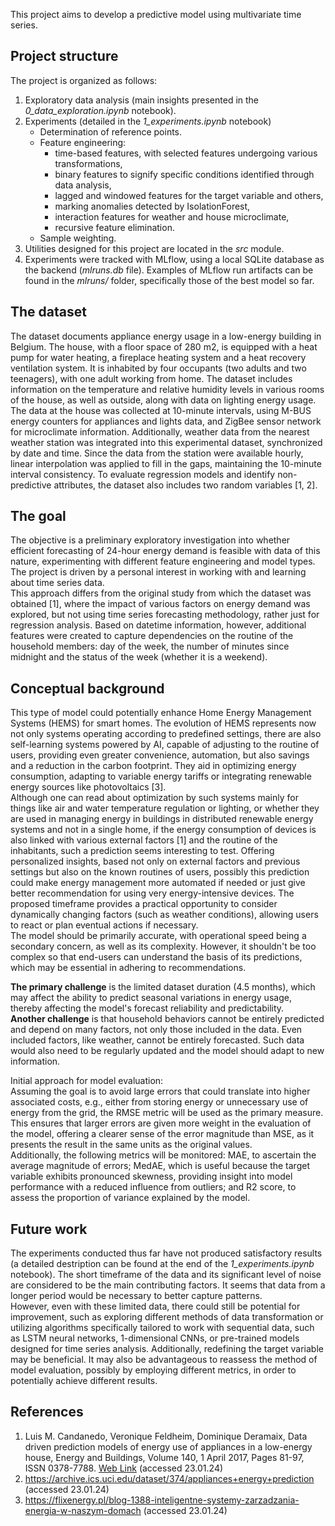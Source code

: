 This project aims to develop a predictive model using multivariate time series.

## Project structure
The project is organized as follows:

1. Exploratory data analysis (main insights presented in the *0_data_exploration.ipynb* notebook).
2. Experiments (detailed in the *1_experiments.ipynb* notebook)
    * Determination of reference points.
    * Feature engineering:
        - time-based features, with selected features undergoing various transformations,
        - binary features to signify specific conditions identified through data analysis,
        - lagged and windowed features for the target variable and others,
        - marking anomalies detected by IsolationForest,
        - interaction features for weather and house microclimate,
        - recursive feature elimination.
   * Sample weighting.
3. Utilities designed for this project are located in the *src* module.
4. Experiments were tracked with MLflow, using a local SQLite database as the backend (*mlruns.db* file). Examples of MLflow run artifacts can be found in the *mlruns/* folder, specifically those of the best model so far. 

## The dataset
The dataset documents appliance energy usage in a low-energy building in Belgium. The house, with a floor space of 280 m2, is equipped with a heat pump for water heating, a fireplace heating system and a heat recovery ventilation system. It is inhabited by four occupants (two adults and two teenagers), with one adult working from home. The dataset includes information on the temperature and relative humidity levels in various rooms of the house, as well as outside, along with data on lighting energy usage. The data at the house was collected at 10-minute intervals, using M-BUS energy counters for appliances and lights data, and ZigBee sensor network for microclimate information. Additionally, weather data from the nearest weather station was integrated into this experimental dataset, synchronized by date and time. Since the data from the station were available hourly, linear interpolation was applied to fill in the gaps, maintaining the 10-minute interval consistency. To evaluate regression models and identify non-predictive attributes, the dataset also includes two random variables [1, 2].

## The goal
The objective is a preliminary exploratory investigation into whether efficient forecasting of 24-hour energy demand is feasible with data of this nature, experimenting with different feature engineering and model types. The project is driven by a personal interest in working with and learning about time series data.\
This approach differs from the original study from which the dataset was obtained [1], where the impact of various factors on energy demand was explored, but not using time series forecasting methodology, rather just for regression analysis. Based on datetime information, however, additional features were created to capture dependencies on the routine of the household members: day of the week, the number of minutes since midnight and the status of the week (whether it is a weekend).

## Conceptual background
This type of model could potentially enhance Home Energy Management Systems (HEMS) for smart homes. The evolution of HEMS represents now not only systems operating according to predefined settings, there are also self-learning systems powered by AI, capable of adjusting to the routine of users, providing even greater convenience, automation, but also savings and a reduction in the carbon footprint. They aid in optimizing energy consumption, adapting to variable energy tariffs or integrating renewable energy sources like photovoltaics [3].\
Although one can read about optimization by such systems mainly for things like air and water temperature regulation or lighting, or whether they are used in managing energy in buildings in distributed renewable energy systems and not in a single home, if the energy consumption of devices is also linked with various external factors [1] and the routine of the inhabitants, such a prediction seems interesting to test. Offering personalized insights, based not only on external factors and previous settings but also on the known routines of users, possibly this prediction could make energy management more automated if needed or just give better recommendation for using very energy-intensive devices. The proposed timeframe provides a practical opportunity to consider dynamically changing factors (such as weather conditions), allowing users to react or plan eventual actions if necessary.\
The model should be primarily accurate, with operational speed being a secondary concern, as well as its complexity. However, it shouldn't be too complex so that end-users can understand the basis of its predictions, which may be essential in adhering to recommendations.

**The primary challenge** is the limited dataset duration (4.5 months), which may affect the ability to predict seasonal variations in energy usage, thereby affecting the model's forecast reliability and predictability.\
**Another challenge** is that household behaviors cannot be entirely predicted and depend on many factors, not only those included in the data. Even included factors, like weather, cannot be entirely forecasted. Such data would also need to be regularly updated and the model should adapt to new information.

Initial approach for model evaluation:\
Assuming the goal is to avoid large errors that could translate into higher associated costs, e.g., either from storing energy or unnecessary use of energy from the grid, the RMSE metric will be used as the primary measure. This ensures that larger errors are given more weight in the evaluation of the model, offering a clearer sense of the error magnitude than MSE, as it presents the result in the same units as the original values.\
Additionally, the following metrics will be monitored: MAE, to ascertain the average magnitude of errors; MedAE, which is useful because the target variable exhibits pronounced skewness, providing insight into model performance with a reduced influence from outliers; and R2 score, to assess the proportion of variance explained by the model.

## Future work
The experiments conducted thus far have not produced satisfactory results (a detailed destription can be found at the end of the *1_experiments.ipynb* notebook). The short timeframe of the data and its significant level of noise are considered to be the main contributing factors. It seems that data from a longer period would be necessary to better capture patterns.\
However, even with these limited data, there could still be potential for improvement, such as exploring different methods of data transformation or utilizing algorithms specifically tailored to work with sequential data, such as LSTM neural networks, 1-dimensional CNNs, or pre-trained models designed for time series analysis. Additionally, redefining the target variable may be beneficial. It may also be advantageous to reassess the method of model evaluation, possibly by employing different metrics, in order to potentially achieve different results.

## References
1. Luis M. Candanedo, Veronique Feldheim, Dominique Deramaix, Data driven prediction models of energy use of appliances in a low-energy house, Energy and Buildings, Volume 140, 1 April 2017, Pages 81-97, ISSN 0378-7788. [Web Link](https://www.sciencedirect.com/science/article/abs/pii/S0378778816308970?via%3Dihub) (accessed 23.01.24)
2. https://archive.ics.uci.edu/dataset/374/appliances+energy+prediction (accessed 23.01.24)
3. https://flixenergy.pl/blog-1388-inteligentne-systemy-zarzadzania-energia-w-naszym-domach (accessed 23.01.24)